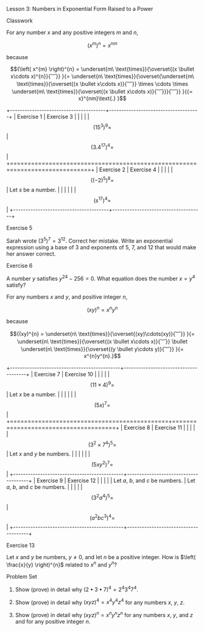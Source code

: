 Lesson 3: Numbers in Exponential Form Raised to a Power

Classwork

For any number $x$ and any positive integers $m$ and $n$,

$$\left( x^{m} \right)^{n} = x^{nm}$$

because

$${\left( x^{m} \right)^{n} = \underset{m\ \text{times}}{\overset{(x \bullet x\cdots x)^{n}}{︸}}
}{= \underset{n\ \text{times}}{\overset{\underset{m\ \text{times}}{\overset{(x \bullet x\cdots x)}{︸}} \times \cdots \times \underset{m\ \text{times}}{\overset{(x \bullet x\cdots x)}{︸}}}{︸}}
}{{= x}^{nm}\text{.}
}$$

+---------------------------------------+-------------------------------------+
| Exercise 1                            | Exercise 3                          |
|                                       |                                     |
| $$\left( 15^{3} \right)^{9} =$$       | $$\left( {3.4}^{17} \right)^{4} =$$ |
+=======================================+=====================================+
| Exercise 2                            | Exercise 4                          |
|                                       |                                     |
| $$\left( ( - {2)}^{5} \right)^{8} =$$ | Let $s$ be a number.                |
|                                       |                                     |
|                                       | $$\left( s^{17} \right)^{4} =$$     |
+---------------------------------------+-------------------------------------+

Exercise 5

Sarah wrote $\left( 3^{5} \right)^{7} = 3^{12}$. Correct her mistake.
Write an exponential expression using a base of $3$ and exponents of
$5$, $7$, and $12$ that would make her answer correct.

Exercise 6

A number $y$ satisfies $y^{24} - 256 = 0$. What equation does the number
$x = y^{4}$ satisfy?

For any numbers $x$ and $y$, and positive integer $n$,

$$(xy)^{n} = x^{n}y^{n}$$

because

$${(xy)^{n} = \underset{n\ \text{times}}{\overset{(xy)\cdots(xy)}{︸}}
}{= \underset{n\ \text{times}}{\overset{(x \bullet x\cdots x)}{︸}} \bullet \underset{n\ \text{times}}{\overset{(y \bullet y\cdots y)}{︸}}
}{= x^{n}y^{n}.}$$

+---------------------------------------------+--------------------------------------+
| Exercise 7                                  | Exercise 10                          |
|                                             |                                      |
| $$(11 \times 4)^{9} =$$                     | Let $x$ be a number.                 |
|                                             |                                      |
|                                             | $$(5x)^{7} =$$                       |
+=============================================+======================================+
| Exercise 8                                  | Exercise 11                          |
|                                             |                                      |
| $$\left( 3^{2} \times 7^{4} \right)^{5} =$$ | Let $x$ and $y$ be numbers.          |
|                                             |                                      |
|                                             | $$\left( 5xy^{2} \right)^{7} =$$     |
+---------------------------------------------+--------------------------------------+
| Exercise 9                                  | Exercise 12                          |
|                                             |                                      |
| Let $a$, $b$, and $c$ be numbers.           | Let $a$, $b$, and $c$ be numbers.    |
|                                             |                                      |
| $$\left( 3^{2}a^{4} \right)^{5} =$$         | $$\left( a^{2}bc^{3} \right)^{4} =$$ |
+---------------------------------------------+--------------------------------------+

Exercise 13

Let $x$ and $y$ be numbers, $y \neq 0$, and let $n$ be a positive
integer. How is $\left( \frac{x}{y} \right)^{n}$ related to $x^{n}$ and
$y^{n}$?

Problem Set

1.  Show (prove) in detail why
    $(2 \bullet 3 \bullet 7)^{4} = 2^{4}3^{4}7^{4}$.

2.  Show (prove) in detail why $(xyz)^{4} = x^{4}y^{4}z^{4}$ for any
    numbers $x,\ y,\ z$.

3.  Show (prove) in detail why $(xyz)^{n} = x^{n}y^{n}z^{n}$ for any
    numbers $x,$ $y$, and$\ z$ and for any positive integer $n$.
